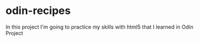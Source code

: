 # odin-recipes

In this project I'm going to practice my skills with html5 that I learned in Odin Project